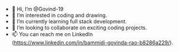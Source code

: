 - 👋 Hi, I’m @Govind-19
- 👀 I’m interested in coding and drawing.
- 🌱 I’m currently learning full stack development.
- 💞️ I’m looking to collaborate on exciting coding projects.
- 📫 You can reach me on LinkedIn (https://www.linkedin.com/in/bammidi-govinda-rao-b8286a229/).


<!---
Govind-19/Govind-19 is a ✨ special ✨ repository because its `README.md` (this file) appears on your GitHub profile.
You can click the Preview link to take a look at your changes.
--->
